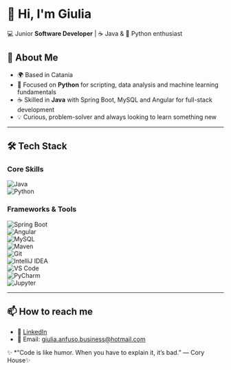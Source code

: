 # 👋 Hi, I'm Giulia  

💻 Junior **Software Developer** | ☕ Java & 🐍 Python enthusiast  

## 🚀 About Me  
- 🌍 Based in Catania
- 🐍 Focused on **Python** for scripting, data analysis and machine learning fundamentals 
- ☕ Skilled in **Java** with Spring Boot, MySQL and Angular for full-stack development   
- 💡 Curious, problem-solver and always looking to learn something new  

---

## 🛠️ Tech Stack  
### Core Skills  
![Java](https://img.shields.io/badge/Java-ED8B00?style=for-the-badge&logo=openjdk&logoColor=white)  
![Python](https://img.shields.io/badge/Python-3776AB?style=for-the-badge&logo=python&logoColor=white)  

### Frameworks & Tools  
![Spring Boot](https://img.shields.io/badge/Spring_Boot-6DB33F?style=for-the-badge&logo=springboot&logoColor=white)  
![Angular](https://img.shields.io/badge/Angular-DD0031?style=for-the-badge&logo=angular&logoColor=white)  
![MySQL](https://img.shields.io/badge/MySQL-005C84?style=for-the-badge&logo=mysql&logoColor=white)  
![Maven](https://img.shields.io/badge/Maven-C71A36?style=for-the-badge&logo=apachemaven&logoColor=white)  
![Git](https://img.shields.io/badge/Git-F05032?style=for-the-badge&logo=git&logoColor=white)  
![IntelliJ IDEA](https://img.shields.io/badge/IntelliJIDEA-000000?style=for-the-badge&logo=intellij-idea&logoColor=white)  
![VS Code](https://img.shields.io/badge/VS_Code-0078d7?style=for-the-badge&logo=visual-studio-code&logoColor=white)  
![PyCharm](https://img.shields.io/badge/PyCharm-000000?style=for-the-badge&logo=pycharm&logoColor=white)  
![Jupyter](https://img.shields.io/badge/Jupyter-F37626?style=for-the-badge&logo=jupyter&logoColor=white)

---

<!-- ## 📂 Featured Projects  
- 🔗 [Green House Management](https://github.com/giulianfusobusiness/green_house) – Full-Stack Web App (Spring Boot + MySQL + Angular)  
- 🔗 [Angular Portfolio](https://github.com/giulianfusobusiness/portfolio-angular) – Personal portfolio website  
- 🔗 [Python Data Playground](https://github.com/giulianfusobusiness/python-playground) – Experiments in data analysis & ML basics  

  
---

## 📊 GitHub Stats  
![Giulia's GitHub stats](https://github-readme-stats.vercel.app/api?username=giulianfusobusiness&show_icons=true&theme=radical)  
![Top Langs](https://github-readme-stats.vercel.app/api/top-langs/?username=giulianfusobusiness&layout=compact&theme=radical)  

---

-->

## 📫 How to reach me  
- 💼 [LinkedIn](https://www.linkedin.com/in/giulia-anfuso-5515581b7)  
- 📧 Email: giulia.anfuso.business@hotmail.com


✨ *“Code is like humor. When you have to explain it, it’s bad.”  — Cory House✨
